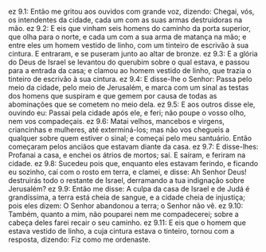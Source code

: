 ez 9.1: Então me gritou aos ouvidos com grande voz, dizendo: Chegai, vós, os intendentes da cidade, cada um com as suas armas destruidoras na mão.
ez 9.2: E eis que vinham seis homens do caminho da porta superior, que olha para o norte, e cada um com a sua arma de matança na mão; e entre eles um homem vestido de linho, com um tinteiro de escrivão à sua cintura. E entraram, e se puseram junto ao altar de bronze.
ez 9.3: E a glória do Deus de Israel se levantou do querubim sobre o qual estava, e passou para a entrada da casa; e clamou ao homem vestido de linho, que trazia o tinteiro de escrivão à sua cintura.
ez 9.4: E disse-lhe o Senhor: Passa pelo meio da cidade, pelo meio de Jerusalém, e marca com um sinal as testas dos homens que suspiram e que gemem por causa de todas as abominações que se cometem no meio dela.
ez 9.5: E aos outros disse ele, ouvindo eu: Passai pela cidade após ele, e feri; não poupe o vosso olho, nem vos compadeçais.
ez 9.6: Matai velhos, mancebos e virgens, criancinhas e mulheres, até exterminá-los; mas não vos chegueis a qualquer sobre quem estiver o sinal; e começai pelo meu santuário. Então começaram pelos anciãos que estavam diante da casa.
ez 9.7: E disse-lhes: Profanai a casa, e enchei os átrios de mortos; saí. E saíram, e feriram na cidade.
ez 9.8: Sucedeu pois que, enquanto eles estavam ferindo, e ficando eu sozinho, caí com o rosto em terra, e clamei, e disse: Ah Senhor Deus! destruirás todo o restante de Israel, derramando a tua indignação sobre Jerusalém?
ez 9.9: Então me disse: A culpa da casa de Israel e de Judá é grandíssima, a terra está cheia de sangue, e a cidade cheia de injustiça; pois eles dizem: O Senhor abandonou a terra; o Senhor não vê.
ez 9.10: Também, quanto a mim, não pouparei nem me compadecerei; sobre a cabeça deles farei recair o seu caminho.
ez 9.11: E eis que o homem que estava vestido de linho, a cuja cintura estava o tinteiro, tornou com a resposta, dizendo: Fiz como me ordenaste.
